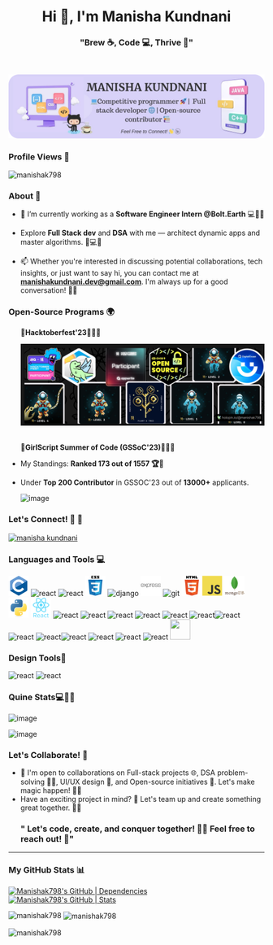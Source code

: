 
<h1 align="center" color="black">Hi 👋, I'm Manisha Kundnani</h1>
<h3 align="center"> "Brew ☕️, Code 💻, Thrive 🚀"</h3>
<br>
<p aling="center"> <img src="./github-bannerman-modified.png" alt="banner-image"> </p>

<h3 align="left">Profile Views &#128064</h3>
 <img src="https://komarev.com/ghpvc/?username=manishak798&label=Profile%20views&color=CDB699&style=flat" alt="manishak798" /> 
<h3 align="left">About &#128173</h3>

-  🔭 I’m currently working as a **Software Engineer Intern @Bolt.Earth** 💻📘🚀

- Explore **Full Stack dev** and **DSA** with me — architect dynamic apps and master algorithms. 🧠💻🌐 

- 📫 Whether you're interested in discussing potential collaborations, tech insights, or just want to say hi, you can contact me at **manishakundnani.dev@gmail.com**. I'm always up for a good conversation! 📩👋

<h3 align="left">Open-Source Programs 🌍</h3> 
<ul>
 <p>🌟<b>Hacktoberfest'23</b>🌈👩‍💻</p>
 <img src="./hacktoberbadges.png" alt="hacktober-badges">
 <br>
 <br>
<p>🌟<b>GirlScript Summer of Code (GSSoC'23)</b>🌈👩‍💻</p>
<li><p>My Standings: <b>Ranked 173 out of 1557 🏆🚀</b></p></li>
<li><p>Under <b>Top 200 Contributor</b> in GSSOC'23 out of <b>13000+</b> applicants.</p></li>

![image](https://github.com/Manishak798/Manishak798/assets/90680330/4c2c4cdc-a2de-41ab-aa76-38ca877ef21f)


</ul>
<h3 align="left">Let's Connect! 🤝 &#128279</h3>
<p align="left">
<a href="https://www.linkedin.com/in/manisha-kundnani/" target="blank"><img align="center" src="https://raw.githubusercontent.com/rahuldkjain/github-profile-readme-generator/master/src/images/icons/Social/linked-in-alt.svg" alt="manisha kundnani" height="30" width="40" /></a>
 <br>
 

<h3 align="left">Languages and Tools &#128187</h3>
<p align="left"> <img src="https://raw.githubusercontent.com/devicons/devicon/master/icons/c/c-original.svg" alt="c" width="40" height="40"/> <img src="https://cdn.jsdelivr.net/gh/devicons/devicon@latest/icons/cplusplus/cplusplus-original.svg" alt="react" width="40" height="40" /> <img src="https://cdn.jsdelivr.net/gh/devicons/devicon@latest/icons/nextjs/nextjs-original-wordmark.svg" alt="react" width="40" height="40"  /> <img src="https://raw.githubusercontent.com/devicons/devicon/master/icons/css3/css3-original-wordmark.svg" alt="css3" width="40" height="40"/> <img src="https://cdn.worldvectorlogo.com/logos/django.svg" alt="django" width="40" height="40"/>  <img src="https://raw.githubusercontent.com/devicons/devicon/master/icons/express/express-original-wordmark.svg" alt="express" width="40" height="40"/>  <img src="https://www.vectorlogo.zone/logos/git-scm/git-scm-icon.svg" alt="git" width="40" height="40"/> <img src="https://raw.githubusercontent.com/devicons/devicon/master/icons/html5/html5-original-wordmark.svg" alt="html5" width="40" height="40"/><img src="https://raw.githubusercontent.com/devicons/devicon/master/icons/javascript/javascript-original.svg" alt="javascript" width="40" height="40"/> <img src="https://raw.githubusercontent.com/devicons/devicon/master/icons/mongodb/mongodb-original-wordmark.svg" alt="mongodb" width="40" height="40"/> <img src="https://raw.githubusercontent.com/devicons/devicon/master/icons/python/python-original.svg" alt="python" width="40" height="40"/> <img src="https://raw.githubusercontent.com/devicons/devicon/master/icons/react/react-original-wordmark.svg" alt="react" width="40" height="40"/>  <img src="https://cdn.jsdelivr.net/gh/devicons/devicon@latest/icons/postgresql/postgresql-original-wordmark.svg" alt="react" width="40" height="40" /> <img src="https://cdn.jsdelivr.net/gh/devicons/devicon@latest/icons/svelte/svelte-original.svg" alt="react" width="40" height="40" /> <img src="https://cdn.jsdelivr.net/gh/devicons/devicon@latest/icons/azuresqldatabase/azuresqldatabase-original.svg" alt="react" width="40" height="40" /> <img src="https://cdn.jsdelivr.net/gh/devicons/devicon@latest/icons/bootstrap/bootstrap-original.svg" alt="react" width="40" height="40" /> <img src="https://cdn.jsdelivr.net/gh/devicons/devicon@latest/icons/go/go-original.svg" alt="react" width="40" height="40" /> <img src="https://cdn.jsdelivr.net/gh/devicons/devicon@latest/icons/redux/redux-original.svg" alt="react" width="40" height="40" /><img src="https://cdn.jsdelivr.net/gh/devicons/devicon@latest/icons/firebase/firebase-original.svg" alt="react" width="40" height="40"  /> <img src="https://cdn.jsdelivr.net/gh/devicons/devicon@latest/icons/tailwindcss/tailwindcss-original.svg" alt="react" width="40" height="40"  /> <img src="https://cdn.jsdelivr.net/gh/devicons/devicon@latest/icons/nodejs/nodejs-original-wordmark.svg" alt="react" width="40" height="40"  /><img src="https://cdn.jsdelivr.net/gh/devicons/devicon@latest/icons/vitejs/vitejs-original.svg"  alt="react" width="40" height="40"/> <img src="https://cdn.jsdelivr.net/gh/devicons/devicon@latest/icons/githubactions/githubactions-original.svg"  alt="react" width="40" height="40" /> <img src="https://cdn.jsdelivr.net/gh/devicons/devicon@latest/icons/typescript/typescript-original.svg"  alt="react" width="40" height="40" /> <img src="https://cdn.jsdelivr.net/gh/devicons/devicon@latest/icons/java/java-original.svg" alt="react" width="40" height="40" />  <img src="https://cdn.jsdelivr.net/gh/devicons/devicon@latest/icons/amazonwebservices/amazonwebservices-original-wordmark.svg"  width="40" height="40" />  </p> 

<h3 align="left">Design Tools🎨</h3>

 <img src="https://cdn.jsdelivr.net/gh/devicons/devicon@latest/icons/canva/canva-original.svg" alt="react" width="40" height="40"/> <img src="https://cdn.jsdelivr.net/gh/devicons/devicon@latest/icons/figma/figma-original.svg" alt="react" width="40" height="40" />
          
<h3 align="left">Quine Stats💻👩‍💻</h3>

![image](https://github.com/Manishak798/Manishak798/assets/90680330/bbe23ac2-90e4-4d9c-b43c-0271fa20deca)

![image](https://github.com/Manishak798/Manishak798/assets/90680330/e7f4b9a5-7986-4513-91cb-12ba5b72681b)


<h3 align="left">Let's Collaborate! 👥</h3>
<ul>
<li> 🚀 I'm open to collaborations on Full-stack projects 🌐, DSA problem-solving 👩‍💻, UI/UX design 🎨, and Open-source initiatives 🌟. Let's make magic happen! 🌈🤗</li>
 <li>Have an exciting project in mind? 🚀 Let's team up and create something great together. 💪🤝</li>
 
 <h3>   " Let's code, create, and conquer together! 🚀🌟 <b>Feel free to reach out! </b> 🌟"</h3>
 </ul>
<b><hr></b>
<h3 align="left">My GitHub Stats 📊</h3>

 [![Manishak798's GitHub | Dependencies](https://stats.quine.sh/Manishak798/dependencies?theme=light)](https://quine.sh?utm_source=widgets&utm_campaign=Manishak798) &nbsp;&nbsp; &nbsp;  [![Manishak798's GitHub | Stats](https://stats.quine.sh/Manishak798/github?theme=light)](https://quine.sh?utm_source=widgets&utm_campaign=Manishak798)    <p><img align="left" src="https://github-readme-stats.vercel.app/api/top-langs?username=manishak798&show_icons=true&locale=en&layout=compact" alt="manishak798" /></p>   <p>&nbsp;<img align="center" src="https://github-readme-stats.vercel.app/api?username=manishak798&show_icons=true&locale=en" alt="manishak798" /></p>   <p><img align="center" src="https://github-readme-streak-stats.herokuapp.com/?user=manishak798&" alt="manishak798" /></p>

<div style="display: flex;">
 




</div>
